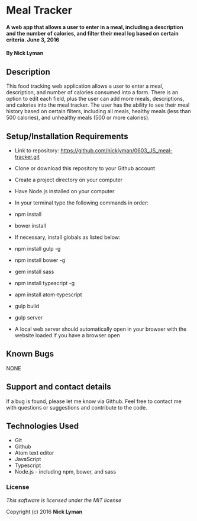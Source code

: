 # **Meal Tracker**

#### A web app that allows a user to enter in a meal, including a description and the number of calories, and filter their meal log based on certain criteria. June 3, 2016

#### By **Nick Lyman**

## Description

This food tracking web application allows a user to enter a meal, description, and number of calories consumed into a form. There is an option to edit each field, plus the user can add more meals, descriptions, and calories into the meal tracker. The user has the ability to see their meal history based on certain filters, including all meals, healthy meals (less than 500 calories), and unhealthy meals (500 or more calories).

## Setup/Installation Requirements

* Link to repository: https://github.com/nicklyman/0603_JS_meal-tracker.git
* Clone or download this repository to your Github account
* Create a project directory on your computer
* Have Node.js installed on your computer
* In your terminal type the following commands in order:

 * npm install
 * bower install
  * If necessary, install globals as listed below:
   * npm install gulp -g
   * npm install bower -g
   * gem install sass
   * npm install typescript -g
   * apm install atom-typescript
 * gulp build
 * gulp server

* A local web server should automatically open in your browser with the website loaded if you have a browser open

## Known Bugs

NONE

## Support and contact details

If a bug is found, please let me know via Github. Feel free to contact me with questions or suggestions and contribute to the code.

## Technologies Used

* Git
* Github
* Atom text editor
* JavaScript
* Typescript
* Node.js - including npm, bower, and sass

### License

*This software is licensed under the MIT license*

Copyright (c) 2016 **Nick Lyman**
